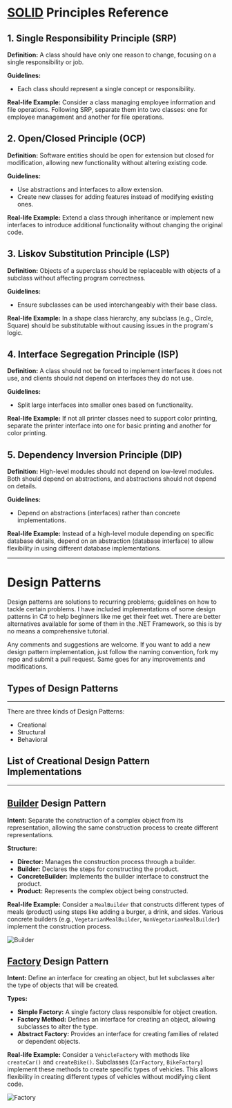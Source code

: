 # [SOLID](/DesignPatterns/SOLID) Principles Reference

## 1. Single Responsibility Principle (SRP)

**Definition:**
A class should have only one reason to change, focusing on a single responsibility or job.

**Guidelines:**
- Each class should represent a single concept or responsibility.

**Real-life Example:**
Consider a class managing employee information and file operations. Following SRP, separate them into two classes: one for employee management and another for file operations.

## 2. Open/Closed Principle (OCP)

**Definition:**
Software entities should be open for extension but closed for modification, allowing new functionality without altering existing code.

**Guidelines:**
- Use abstractions and interfaces to allow extension.
- Create new classes for adding features instead of modifying existing ones.

**Real-life Example:**
Extend a class through inheritance or implement new interfaces to introduce additional functionality without changing the original code.

## 3. Liskov Substitution Principle (LSP)

**Definition:**
Objects of a superclass should be replaceable with objects of a subclass without affecting program correctness.

**Guidelines:**
- Ensure subclasses can be used interchangeably with their base class.

**Real-life Example:**
In a shape class hierarchy, any subclass (e.g., Circle, Square) should be substitutable without causing issues in the program's logic.

## 4. Interface Segregation Principle (ISP)

**Definition:**
A class should not be forced to implement interfaces it does not use, and clients should not depend on interfaces they do not use.

**Guidelines:**
- Split large interfaces into smaller ones based on functionality.

**Real-life Example:**
If not all printer classes need to support color printing, separate the printer interface into one for basic printing and another for color printing.

## 5. Dependency Inversion Principle (DIP)

**Definition:**
High-level modules should not depend on low-level modules. Both should depend on abstractions, and abstractions should not depend on details.

**Guidelines:**
- Depend on abstractions (interfaces) rather than concrete implementations.

**Real-life Example:**
Instead of a high-level module depending on specific database details, depend on an abstraction (database interface) to allow flexibility in using different database implementations.

---

# Design Patterns
Design patterns are solutions to recurring problems; guidelines on how to tackle certain problems.
I have included implementations of some design patterns in C# to help beginners like me get their feet wet.
There are better alternatives available for some of them in the .NET Framework, so this is by no means a comprehensive tutorial.

Any comments and suggestions are welcome. If you want to add a new design pattern implementation, just follow the naming convention, fork my repo and submit a pull request. Same goes for any improvements and modifications.


## Types of Design Patterns
---------------------------
There are three kinds of Design Patterns:

* Creational
* Structural
* Behavioral

## List of Creational Design Pattern Implementations
-----------------------------------------

## [Builder](/DesignPatterns/CreationalPatterns/Builder) Design Pattern

**Intent:**
Separate the construction of a complex object from its representation, allowing the same construction process to create different representations.

**Structure:**
- **Director:** Manages the construction process through a builder.
- **Builder:** Declares the steps for constructing the product.
- **ConcreteBuilder:** Implements the builder interface to construct the product.
- **Product:** Represents the complex object being constructed.

**Real-life Example:**
Consider a `MealBuilder` that constructs different types of meals (product) using steps like adding a burger, a drink, and sides. Various concrete builders (e.g., `VegetarianMealBuilder`, `NonVegetarianMealBuilder`) implement the construction process.

![Builder](https://www.dofactory.com/img/diagrams/net/builder.png)



## [Factory](/DesignPatterns/CreationalPatterns/Factory) Design Pattern

**Intent:**
Define an interface for creating an object, but let subclasses alter the type of objects that will be created.

**Types:**
- **Simple Factory:** A single factory class responsible for object creation.
- **Factory Method:** Defines an interface for creating an object, allowing subclasses to alter the type.
- **Abstract Factory:** Provides an interface for creating families of related or dependent objects.

**Real-life Example:**
Consider a `VehicleFactory` with methods like `createCar()` and `createBike()`. Subclasses (`CarFactory`, `BikeFactory`) implement these methods to create specific types of vehicles. This allows flexibility in creating different types of vehicles without modifying client code.

![Factory](https://www.dofactory.com/img/diagrams/net/factory.png)



